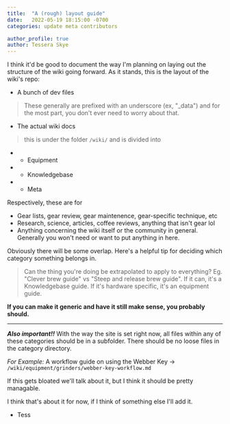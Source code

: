 ```yaml
---
title:  "A (rough) layout guide"
date:   2022-05-19 18:15:00 -0700
categories: update meta contributors

author_profile: true
author: Tessera Skye
---
```


I think it'd be good to document the way I'm planning on laying out the structure of the wiki going forward. 
As it stands, this is the layout of the wiki's repo:
- A bunch of dev files
> These generally are prefixed with an underscore (ex, "_data") and for the most part, you don't ever need to worry about that.
- The actual wiki docs
> this is under the folder `/wiki/` and is divided into
- - Equipment
- - Knowledgebase
- - Meta

Respectively, these are for
- Gear lists, gear review, gear maintenence, gear-specific technique, etc
- Research, science, articles, coffee reviews, anything that isn't gear lol
- Anything concerning the wiki itself or the community in general. Generally you won't need or want to put anything in here.

Obviously there will be some overlap. Here's a helpful tip for deciding which category something belongs in.
> Can the thing you're doing be extrapolated to apply to everything? Eg. "Clever brew guide" vs "Steep and release brew guide".
If it can, it's a Knowledgebase guide. If it's hardware specific, it's an equipment guide. 

**If you can make it generic and have it still make sense, you probably should.**

---

***Also important!!***
With the way the site is set right now, all files within any of these categories should be in a subfolder. There should be no loose files in the category directory.

*For Example:*
A workflow guide on using the Webber Key -> `/wiki/equipment/grinders/webber-key-workflow.md`

If this gets bloated we'll talk about it, but I think it should be pretty managable.

I think that's about it for now, if I think of something else I'll add it.

- Tess